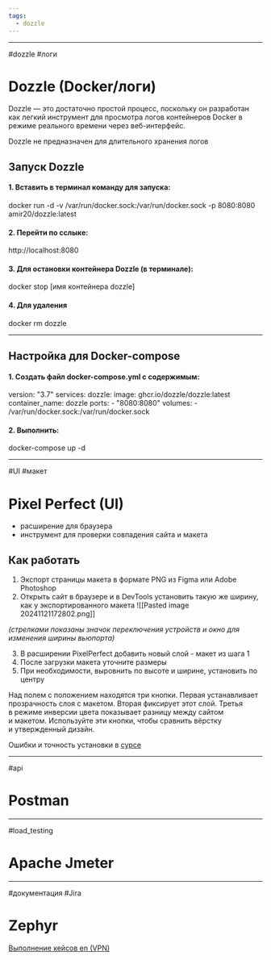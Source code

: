 ```yaml
---
tags:
  - dozzle
---
```


---
#dozzle #логи
# Dozzle (Docker/логи)

Dozzle — это достаточно простой процесс, поскольку он разработан как легкий инструмент для просмотра логов контейнеров Docker в режиме реального времени через веб-интерфейс.

Dozzle не предназначен для длительного хранения логов
## Запуск Dozzle

#### 1. Вставить в терминал команду для запуска:

docker run -d -v /var/run/docker.sock:/var/run/docker.sock -p 8080:8080 amir20/dozzle:latest
#### 2. Перейти по сслыке:

http://localhost:8080
#### 3. Для остановки контейнера Dozzle (в терминале):

docker stop [имя контейнера dozzle]
#### 4. Для удаления

docker rm dozzle

---

## Настройка для Docker-compose

#### 1. Создать файл docker-compose.yml с содержимым:

version: "3.7"
services:
  dozzle:
    image: ghcr.io/dozzle/dozzle:latest
    container_name: dozzle
    ports:
      - "8080:8080"
    volumes:
      - /var/run/docker.sock:/var/run/docker.sock

#### 2. Выполнить:

docker-compose up -d

---

#UI #макет
# Pixel Perfect (UI)

- расширение для браузера
- инструмент для проверки совпадения сайта и макета

## Как работать

1. Экспорт страницы макета в формате PNG из Figma или Adobe Photoshop
2. Открыть сайт в браузере и в DevTools установить такую же ширину, как у экспортированного макета
![[Pasted image 20241121172802.png]]

*(стрелками показаны значок переключения устройств и окно для изменения ширины вьюпорта)*

3. В расширении PixelPerfect добавить новый слой - макет из шага 1
4. После загрузки макета уточните размеры 
5. При необходимости, выровнить по высоте и ширине, установить по центру

Над полем с положением находятся три кнопки. Первая устанавливает прозрачность слоя с макетом. Вторая фиксирует этот слой. Третья в режиме инверсии цвета показывает разницу между сайтом и макетом. Используйте эти кнопки, чтобы сравнить вёрстку и утвержденный дизайн.

Ошибки и точность установки в [сурсе](https://htmlacademy.ru/blog/css/pixel-perfect)

---
#api 
# Postman


---
#load_testing
# Apache Jmeter


---
#документация #Jira
# Zephyr




[Выполнение кейсов en (VPN)](https://support.smartbear.com/zephyr-scale-cloud/docs/en/test-cases/executing-a-single-test-case.html)

